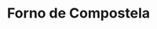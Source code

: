 ---
title: "Forno de Compostela"
url: /santiago-de-compostela/forno-de-compostela/
shop: Bäckerei
---